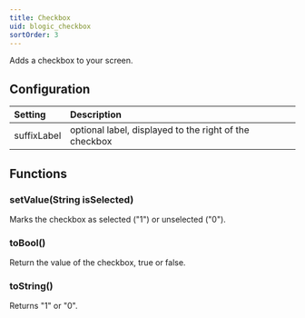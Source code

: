```yaml
---
title: Checkbox
uid: blogic_checkbox
sortOrder: 3
---
```


Adds a checkbox to your screen.

## Configuration

| Setting     | Description                                            |
|:------------|:-------------------------------------------------------|
| suffixLabel | optional label, displayed to the right of the checkbox |

## Functions

### setValue(String isSelected)

Marks the checkbox as selected ("1") or unselected ("0").

### toBool()

Return the value of the checkbox, true or false.

### toString()

Returns "1" or "0".
